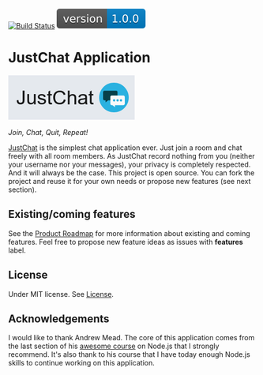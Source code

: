 [![Build Status](https://travis-ci.org/KevinL59/just-chat-app.svg)](https://travis-ci.org/KevinL59/just-chat-app) ![Version](/public/img/version-1.0.0-blue.svg)


# JustChat Application

![JustChat logo](/public/img/justchat-logo.png)

*Join, Chat, Quit, Repeat!*

[JustChat](https://just-chat-io.herokuapp.com/) is the simplest chat application ever. Just join a room and chat freely with all room members. As JustChat record nothing from you (neither your username nor your messages), your privacy is completely respected. And it will always be the case. This project is open source. You can fork the project and reuse it for your own needs or propose new features (see next section).

## Existing/coming features

See the [Product Roadmap](https://trello.com/b/wXjoZEEp/justchat-roadmap) for more information about existing and coming features. Feel free to propose new feature ideas as issues with **features** label.

## License

Under MIT license. See [License](https://github.com/KevinL59/just-chat-app/tree/develop/LICENSE).

## Acknowledgements

I would like to thank Andrew Mead. The core of this application comes from the last section of his [awesome course](https://www.udemy.com/the-complete-nodejs-developer-course-2) on Node.js that I strongly recommend. It's also thank to his course that I have today enough Node.js skills to continue working on this application.